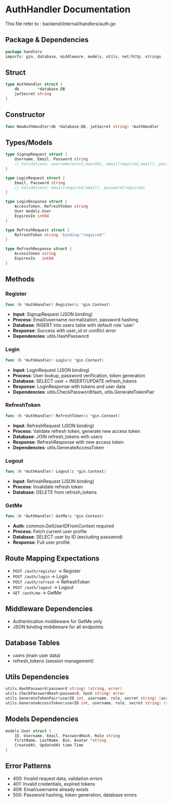 # AuthHandler Documentation

This file refer to : backend/internal/handlers/auth.go

## Package & Dependencies
```go
package handlers
imports: gin, database, middleware, models, utils, net/http, strings
```

## Struct
```go
type AuthHandler struct {
    db        *database.DB
    jwtSecret string
}
```

## Constructor
```go
func NewAuthHandler(db *database.DB, jwtSecret string) *AuthHandler
```

## Types/Models
```go
type SignupRequest struct {
    Username, Email, Password string
    // Validations: username(min=3,max=50), email(required,email), password(min=8)
}

type LoginRequest struct {
    Email, Password string
    // Validations: email(required,email), password(required)
}

type LoginResponse struct {
    AccessToken, RefreshToken string
    User models.User
    ExpiresIn int64
}

type RefreshRequest struct {
    RefreshToken string `binding:"required"`
}

type RefreshResponse struct {
    AccessToken string
    ExpiresIn   int64
}
```

## Methods

### Register
```go
func (h *AuthHandler) Register(c *gin.Context)
```
- **Input**: SignupRequest (JSON binding)
- **Process**: Email/username normalization, password hashing
- **Database**: INSERT into users table with default role 'user'
- **Response**: Success with user_id or conflict error
- **Dependencies**: utils.HashPassword

### Login
```go
func (h *AuthHandler) Login(c *gin.Context)
```
- **Input**: LoginRequest (JSON binding)
- **Process**: User lookup, password verification, token generation
- **Database**: SELECT user + INSERT/UPDATE refresh_tokens
- **Response**: LoginResponse with tokens and user data
- **Dependencies**: utils.CheckPasswordHash, utils.GenerateTokenPair

### RefreshToken
```go
func (h *AuthHandler) RefreshToken(c *gin.Context)
```
- **Input**: RefreshRequest (JSON binding)
- **Process**: Validate refresh token, generate new access token
- **Database**: JOIN refresh_tokens with users
- **Response**: RefreshResponse with new access token
- **Dependencies**: utils.GenerateAccessToken

### Logout
```go
func (h *AuthHandler) Logout(c *gin.Context)
```
- **Input**: RefreshRequest (JSON binding)
- **Process**: Invalidate refresh token
- **Database**: DELETE from refresh_tokens

### GetMe
```go
func (h *AuthHandler) GetMe(c *gin.Context)
```
- **Auth**: common.GetUserIDFromContext required
- **Process**: Fetch current user profile
- **Database**: SELECT user by ID (excluding password)
- **Response**: Full user profile

## Route Mapping Expectations
- `POST /auth/register` → Register
- `POST /auth/login` → Login
- `POST /auth/refresh` → RefreshToken
- `POST /auth/logout` → Logout
- `GET /auth/me` → GetMe

## Middleware Dependencies
- Authentication middleware for GetMe only
- JSON binding middleware for all endpoints

## Database Tables
- users (main user data)
- refresh_tokens (session management)

## Utils Dependencies
```go
utils.HashPassword(password string) (string, error)
utils.CheckPasswordHash(password, hash string) error
utils.GenerateTokenPair(userID int, username, role, secret string) (access, refresh string, expiresIn int64, error)
utils.GenerateAccessToken(userID int, username, role, secret string) (string, int64, error)
```

## Models Dependencies
```go
models.User struct {
    ID, Username, Email, PasswordHash, Role string
    FirstName, LastName, Bio, Avatar *string
    CreatedAt, UpdatedAt time.Time
}
```

## Error Patterns
- 400: Invalid request data, validation errors
- 401: Invalid credentials, expired tokens
- 409: Email/username already exists
- 500: Password hashing, token generation, database errors